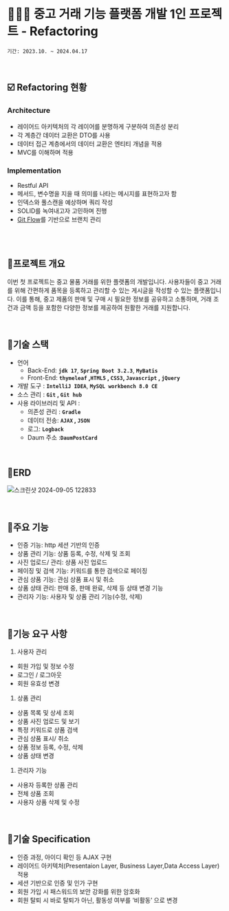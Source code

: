 # 👩🏻‍💻 중고 거래 기능 플랫폼 개발 1인 프로젝트 - Refactoring

`기간: 2023.10. ~ 2024.04.17` 

<br/>

## ☑️ Refactoring 현황
### Architecture
- 레이어드 아키텍처의 각 레이어를 분명하게 구분하여 의존성 분리
- 각 계층간 데이터 교환은 DTO를 사용
- 데이터 접근 계층에서의 데이터 교환은 엔티티 개념을 적용
- MVC를 이해하며 적용

### Implementation
- Restful API
- 메서드, 변수명을 지을 때 의미를 나타는 메시지를 표현하고자 함
- 인덱스와 풀스캔을 예상하며 쿼리 작성
- SOLID를 녹여내고자 고민하며 진행
- [Git Flow](https://techblog.woowahan.com/2553/)를 기반으로 브랜치 관리

<br/><br/>

## 🌿프로젝트 개요

이번 첫 프로젝트는 중고 물품 거래를 위한 플랫폼의 개발입니다. 사용자들이 중고 거래를 위해 간편하게 품목을 등록하고 관리할 수 있는 게시글을 작성할 수 있는 플랫폼입니다. 이를 통해, 중고 제품의 판매 및 구매 시 필요한 정보를 공유하고 소통하며, 거래 조건과 금액 등을 포함한 다양한 정보를 제공하여 원활한 거래를 지원합니다.

<br/>

## 🌿기술 스택

- 언어
    - Back-End: **`jdk 17`**, **`Spring Boot 3.2.3`**, **`MyBatis`**
    - Front-End: **`thymeleaf` ,`HTML5` ,  `CSS3`,  `Javascript` , `jQuery`**
- 개발 도구 : **`IntelliJ IDEA`**, **`MySQL workbench 8.0 CE`**
- 소스 관리 : **`Git` , `Git hub`**
- 사용 라이브러리 및 API :
    - 의존성 관리 : **`Gradle`**
    - 데이터 전송: **`AJAX` , `JSON`**
    - 로그:  **`Logback`**
    - Daum 주소 :**`DaumPostCard`**

<br/>
  
## 🌿ERD

![스크린샷 2024-09-05 122833](https://github.com/user-attachments/assets/8e6d37c3-8368-46ca-afe0-8e3c55c66c25)

<br/>
  
## 🌿주요 기능

- 인증 기능: http 세션 기반의 인증
- 상품 관리 기능: 상품 등록, 수정, 삭제 및 조회
- 사진 업로드/ 관리: 상품 사진 업로드
- 페이징 및 검색 기능: 키워드를 통한 검색으로 페이징
- 관심 상품 기능: 관심 상품 표시 및 취소
- 상품 상태 관리: 판매 중, 판매 완료, 삭제 등 상태 변경 기능
- 관리자 기능: 사용자 및 상품 관리 기능(수정, 삭제)

<br/>
  
## 🌿기능 요구 사항

1. 사용자 관리
- 회원 가입 및 정보 수정
- 로그인 / 로그아웃
- 회원 유효성 변경

1. 상품 관리
- 상품 목록 및 상세 조회
- 상품 사진 업로드 및 보기
- 특정 키워드로 상품 검색
- 관심 상품 표시/ 취소
- 상품 정보 등록, 수정, 삭제
- 상품 상태 변경

1. 관리자 기능
- 사용자 등록한 상품 관리
- 전체 상품 조회
- 사용자 상품 삭제 및 수정

<br/>
  
## 🌿기술 Specification
- 인증 과정, 아이디 확인 등 AJAX  구현
- 레이어드 아키텍처(Presentaion Layer, Business Layer,Data Access Layer) 적용
- 세션 기반으로 인증 및 인가  구현
- 회원 가입 시 패스워드의 보안 강화를 위한 암호화
- 회원 탈퇴 시 바로 탈퇴가 아닌, 활동성 여부를 ‘비활동’ 으로 변경
